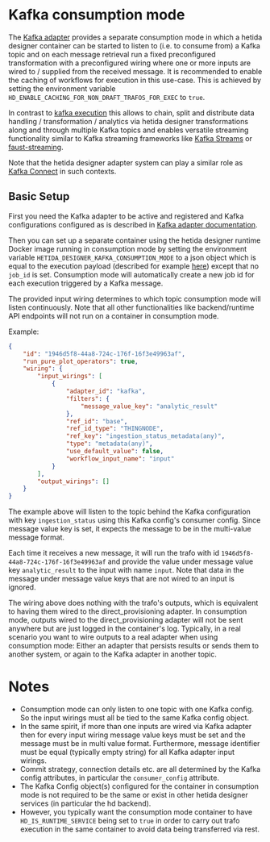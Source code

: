 # Kafka consumption mode

The [Kafka adapter](../adapter_system/kafka_adapter.md) provides a separate consumption mode in which a hetida designer container can be started to listen to (i.e. to consume from) a Kafka topic and on each message retrieval run a fixed preconfigured transformation with a preconfigured wiring where one or more inputs are wired to / supplied from the received message. It is recommended to enable the caching of workflows for execution in this use-case. This is achieved by setting the environment variable `HD_ENABLE_CACHING_FOR_NON_DRAFT_TRAFOS_FOR_EXEC` to `true`.

In contrast to [kafka execution](./execution_via_kafka.md) this allows to chain, split and distribute data handling / transformation / analytics via hetida designer transformations along and through multiple Kafka topics and enables versatile streaming functionality similar to Kafka streaming frameworks like [Kafka Streams](https://kafka.apache.org/documentation/streams/) or [faust-streaming](https://github.com/faust-streaming/faust).

Note that the hetida designer adapter system can play a similar role as [Kafka Connect](https://docs.confluent.io/platform/current/connect/index.html) in such contexts.


## Basic Setup
First you need the Kafka adapter to be active and registered and Kafka configurations configured as is described in [Kafka adapter documentation](../adapter_system/kafka_adapter.md).

Then you can set up a separate container using the hetida designer runtime Docker image running in consumption mode by setting the environment variable `HETIDA_DESIGNER_KAFKA_CONSUMPTION_MODE` to a json object which is equal to the execution payload (described for example [here](./running_transformation_revisions.md)) except that no `job_id` is set. Consumption mode will automatically create a new job id for each execution triggered by a Kafka message.

The provided input wiring determines to which topic consumption mode will listen continuously. Note that all other functionalities like backend/runtime API endpoints will not run on a container in consumption mode.

Example:
```json
{
	"id": "1946d5f8-44a8-724c-176f-16f3e49963af",
	"run_pure_plot_operators": true,
	"wiring": {
		"input_wirings": [
			{
				"adapter_id": "kafka",
				"filters": {
					"message_value_key": "analytic_result"
				},
				"ref_id": "base",
				"ref_id_type": "THINGNODE",
				"ref_key": "ingestion_status_metadata(any)",
				"type": "metadata(any)",
				"use_default_value": false,
				"workflow_input_name": "input"
			}
		],
		"output_wirings": []
	}
}
```

The example above will listen to the topic behind the Kafka configuration with key `ingestion_status` using this Kafka config's consumer config. Since message value key is set, it expects the message to be in the multi-value message format.

Each time it receives a new message, it will run the trafo with id `1946d5f8-44a8-724c-176f-16f3e49963af` and provide the value under message value key `analytic_result` to the input with name `input`. Note that data in the message under message value keys that are not wired to an input is ignored.

The wiring above does nothing with the trafo's outputs, which is equivalent to having them wired to the direct_provisioning adapter. In consumption mode, outputs wired to the direct_provisioning adapter will not be sent anywhere but are just logged in the container's log. Typically, in a real scenario you want to wire outputs to a real adapter when using consumption mode: Either an adapter that persists results or sends them to another system, or again to the Kafka adapter in another topic.


# Notes
* Consumption mode can only listen to one topic with one Kafka config. So the input wirings must all be tied to the same Kafka config object.
* In the same spirit, if more than one inputs are wired via Kafka adapter then for every input wiring message value keys must be set and the message must be in multi value format. Furthermore, message identifier must be equal (typically empty string) for all Kafka adapter input wirings.
* Commit strategy, connection details etc. are all determined by the Kafka config attributes, in particular the `consumer_config` attribute.
* The Kafka Config object(s) configured for the container in consumption mode is not required to be the same or exist in other hetida designer services (in particular the hd backend).
* However, you typically want the consumption mode container to have `HD_IS_RUNTIME_SERVICE` being set to `true` in order to carry out trafo execution in the same container to avoid data being transferred via rest.